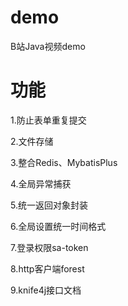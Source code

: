 # demo
B站Java视频demo
# 功能
1.防止表单重复提交

2.文件存储

3.整合Redis、MybatisPlus

4.全局异常捕获

5.统一返回对象封装

6.全局设置统一时间格式

7.登录权限sa-token

8.http客户端forest

9.knife4j接口文档